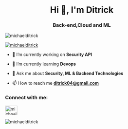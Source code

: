 <h1 align="center">Hi 👋, I'm Ditrick</h1>
<h3 align="center">Back-end,Cloud  and ML</h3>

<p align="left"> <img src="https://komarev.com/ghpvc/?username=michaelditrick&label=Profile%20views&color=0e75b6&style=flat" alt="michaelditrick" /> </p>

<p align="left"> <a href="https://twitter.com/michaelditrick" target="blank"><img src="https://img.shields.io/twitter/follow/michaelditrick?logo=twitter&style=for-the-badge" alt="michaelditrick" /></a> </p>

- 🔭 I’m currently working on **Security API**

- 🌱 I’m currently learning **Devops**

- 💬 Ask me about **Security, ML  & Backend Technologies**

- 📫 How to reach me **ditrick04@gmail.com**

<h3 align="left">Connect with me:</h3>
<p align="left">
<a href="https://twitter.com/michaelditrick" target="blank"><img align="center" src="https://raw.githubusercontent.com/rahuldkjain/github-profile-readme-generator/master/src/images/icons/Social/twitter.svg" alt="michaelditrick" height="30" width="40" /></a>
</p>


<p><img align="left" src="https://github-readme-stats.vercel.app/api/top-langs?username=michaelditrick&show_icons=true&locale=en&layout=compact" alt="michaelditrick" /></p>


